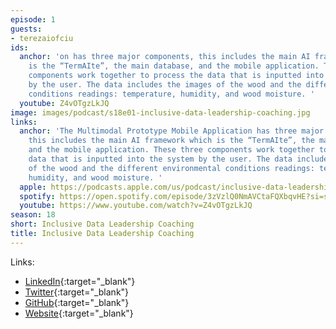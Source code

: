 ```yaml
---
episode: 1
guests:
- terezaiofciu
ids:
  anchor: 'on has three major components, this includes the main AI framework which
    is the “TermAIte”, the main database, and the mobile application. These three
    components work together to process the data that is inputted into the system
    by the user. The data includes the images of the wood and the different environmental
    conditions readings: temperature, humidity, and wood moisture. '
  youtube: Z4vOTgzLkJQ
image: images/podcast/s18e01-inclusive-data-leadership-coaching.jpg
links:
  anchor: 'The Multimodal Prototype Mobile Application has three major components,
    this includes the main AI framework which is the “TermAIte”, the main database,
    and the mobile application. These three components work together to process the
    data that is inputted into the system by the user. The data includes the images
    of the wood and the different environmental conditions readings: temperature,
    humidity, and wood moisture. '
  apple: https://podcasts.apple.com/us/podcast/inclusive-data-leadership-coaching-tereza-iofciu/id1541710331?i=1000650865043
  spotify: https://open.spotify.com/episode/3zVzlQ0NmAVCtaFQXbqvHE?si=sSZhU-KXRamv2x5YZCDxAg
  youtube: https://www.youtube.com/watch?v=Z4vOTgzLkJQ
season: 18
short: Inclusive Data Leadership Coaching
title: Inclusive Data Leadership Coaching
---
```


Links:

* [LinkedIn](https://www.linkedin.com/in/tereza-iofciu/){:target="_blank"}
* [Twitter](https://twitter.com/terezaif){:target="_blank"}
* [GitHub](https://github.com/terezaif){:target="_blank"}
* [Website](https://www.terezaiofciu.com/){:target="_blank"}